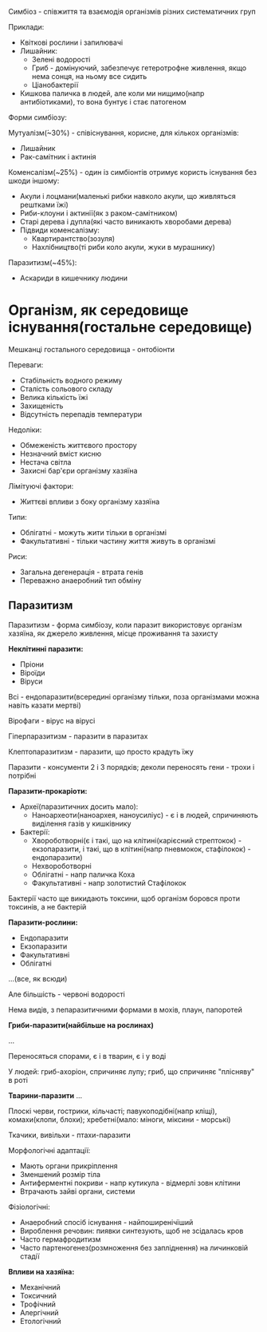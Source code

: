 Симбіоз - співжиття та взаємодія організмів різних систематичних груп
  
Приклади:
  - Квіткові рослини і запилювачі
  - Лишайник:
    - Зелені водорості
    - Гриб - домінуючий, забезпечує гетеротрофне живлення, якщо нема сонця, на ньому все сидить
    - Ціанобактерії
  - Кишкова паличка в людей, але коли ми нищимо(напр антибіотиками), то вона бунтує і стає патогеном

Форми симбіозу:

Мутуалізм(́~30%) - співіснування, корисне, для кількох організмів:
  - Лишайник
  - Рак-самітник і актинія

Коменсалізм(~25%) - один із симбіонтів отримує користь існування без шкоди іншому:
  - Акули і лоцмани(маленькі рибки навколо акули, що живляться рештками їжі)
  - Риби-клоуни і актинії(як з раком-самітником)
  - Старі дерева і дупла(які часто виникають хворобами дерева)
  - Підвиди коменсалізму:
    - Квартирантство(зозуля)
    - Нахлібництво(ті риби коло акули, жуки в мурашнику)

Паразитизм(~45%):
  - Аскариди в кишечнику людини


# Організм, як середовище існування(гостальне середовище)

Мешканці гостального середовища - онтобіонти

Переваги:
  - Стабільність водного режиму
  - Сталість сольового складу
  - Велика кількість їжі
  - Захищеність
  - Відсутність перепадів температури

Недоліки:
  - Обмеженість життєвого простору
  - Незначний вміст кисню
  - Нестача світла
  - Захисні бар'єри організму хазяїна

Лімітуючі фактори:
  - Життєві впливи з боку організму хазяїна

Типи:
  - Облігатні - можуть жити тільки в організмі
  - Факультативні - тільки частину життя живуть в організмі

Риси:
  - Загальна дегенерація - втрата генів
  - Переважно анаеробний тип обміну


## Паразитизм

Паразитизм - форма симбіозу, коли паразит використовує організм хазяїна, як джерело живлення, місце проживання та захисту

**Неклітинні паразити:**
  - Пріони
  - Віроїди
  - Віруси

Всі - ендопаразити(всередині організму тільки, поза організмами можна навіть казати мертві)

Вірофаги - вірус на вірусі

Гіперпаразитизм - паразити в паразитах

Клептопаразитизм - паразити, що просто крадуть їжу

Паразити - консументи 2 і 3 порядків; деколи переносять гени - трохи і потрібні

**Паразити-прокаріоти:**
  - Археї(паразитичних досить мало):
    - Наноархеоти(наноархея, наноусиліус) - є і в людей, спричиняють виділення газів у кишківнику
  - Бактерії:
    - Хвороботворні(є і такі, що на клітині(карієсний стрептокок) - екзопаразити, і такі, що в клітині(напр пневмокок, стафілокок) - ендопаразити)
    - Нехвороботворні
    - Облігатні - напр паличка Коха
    - Факультативні - напр золотистий Стафілокок

Бактерії часто ще викидають токсини, щоб організм боровся проти токсинів, а не бактерій

**Паразити-рослини:**
  - Ендопаразити
  - Екзопаразити
  - Факультативні
  - Облігатні

...(все, як всюди)
  
Але більшість - червоні водорості

Нема видів, з пепаразитичними формами в мохів, плаун, папоротей

**Гриби-паразити(найбільше на рослинах)**

...

Переносяться спорами, є і в тварин, є і у воді

У людей: гриб-ахоріон, спричиняє лупу; гриб, що спричиняє "плісняву" в роті

**Тварини-паразити**
...

Плоскі черви, гострики, кільчасті; павукоподібні(напр кліщі), комахи(клопи, блохи); хребетні(мало: міноги, міксини - морські)

Ткачики, вивільхи - птахи-паразити

Морфологічні адаптації:
  - Мають органи прикріплення
  - Зменшений розмір тіла
  - Антиферментні покриви - напр кутикула - відмерлі зовн клітини
  - Втрачають зайві органи, системи

Фізіологічні:
  - Анаеробний спосіб існування - найпоширенічїший
  - Вироблення речовин: пиявки синтезують, щоб не зсідалась кров
  - Часто гермафродитизм
  - Часто партеногенез(розмноження без запліднення) на личинковій стадії

**Впливи на хазяїна:**
  - Механічний
  - Токсичний
  - Трофічний
  - Алергічний
  - Етологічний
